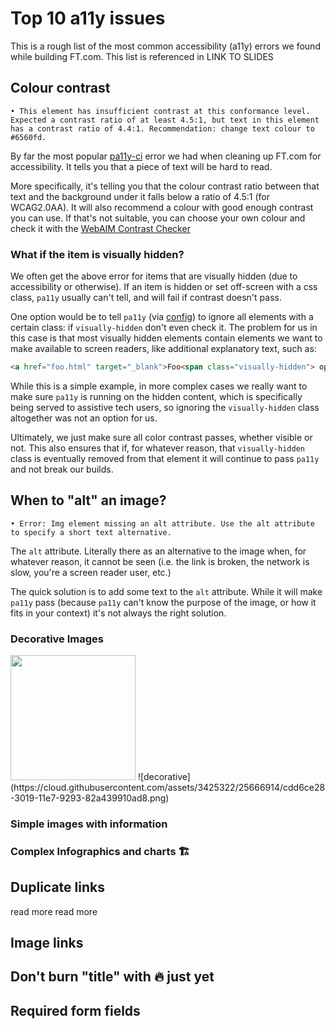 # Top 10 a11y issues

This is a rough list of the most common accessibility (a11y) errors we found while building FT.com. This list is referenced in LINK TO SLIDES


## Colour contrast

`• This element has insufficient contrast at this conformance level. Expected a contrast ratio of at least 4.5:1, but text in this element has a contrast ratio of 4.4:1. Recommendation: change text colour to #6560fd.`

By far the most popular [pa11y-ci](https://github.com/pa11y/ci) error we had when cleaning up FT.com for accessibility. It tells you that a piece of text will be hard to read.

More specifically, it's telling you that the colour contrast ratio between that text and the background under it falls below a ratio of 4.5:1 (for WCAG2.0AA). It will also recommend a colour with good enough contrast you can use. If that's not suitable, you can choose your own colour and check it with the [WebAIM Contrast Checker](webaim.org/resources/contrastchecker/)

### What if the item is visually hidden?

We often get the above error for items that are visually hidden (due to accessibility or otherwise). If an item is hidden or set off-screen with a css class, `pa11y` usually can't tell, and will fail if contrast doesn't pass.

One option would be to tell `pa11y` (via [config](https://github.com/pa11y/pa11y#hideelements-string)) to ignore all elements with a certain class: if `visually-hidden` don't even check it. The problem for us in this case is that most visually hidden elements contain elements we want to make available to screen readers, like additional explanatory text, such as:

```html
<a href="foo.html" target="_blank">Foo<span class="visually-hidden"> opens in a new window</span></a>
```

While this is a simple example, in more complex cases we really want to make sure `pa11y` is running on the hidden content, which is specifically being served to assistive tech users, so ignoring the `visually-hidden` class altogether was not an option for us.

Ultimately, we just make sure all color contrast passes, whether visible or not. This also ensures that if, for whatever reason, that `visually-hidden` class is eventually removed from that element it will continue to pass `pa11y` and not break our builds.

## When to "alt" an image?

`• Error: Img element missing an alt attribute. Use the alt attribute to specify a short text alternative.`

The `alt` attribute. Literally there as an alternative to the image when, for whatever reason, it cannot be seen (i.e. the link is broken, the network is slow, you're a screen reader user, etc.)

The quick solution is to add some text to the `alt` attribute. While it will make `pa11y` pass (because `pa11y` can't know the purpose of the image, or how it fits in your context) it's not always the right solution.

### Decorative Images

<img src="https://cloud.githubusercontent.com/assets/3425322/25666914/cdd6ce28-3019-11e7-9293-82a439910ad8.png" width="200px">
![decorative](https://cloud.githubusercontent.com/assets/3425322/25666914/cdd6ce28-3019-11e7-9293-82a439910ad8.png)

### Simple images with information

### Complex Infographics and charts 🏗

## Duplicate links
read more
read more

## Image links

## Don't burn "title" with 🔥 just yet


## Required form fields
